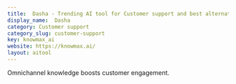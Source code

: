 ```yaml
---
title:  Dasha - Trending AI tool for Customer support and best alternatives
display_name:  Dasha
category: Customer support
category_slug: customer-support
key: knowmax_ai
website: https://knowmax.ai/
layout: aitool
---
```


Omnichannel knowledge boosts customer engagement.
